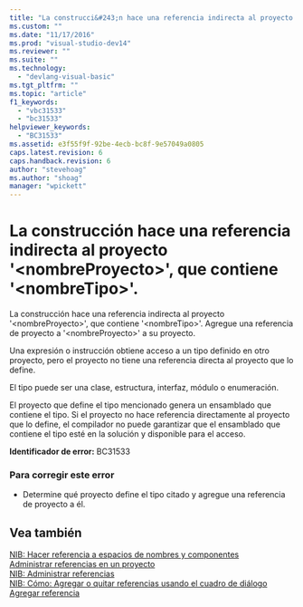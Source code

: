 ```yaml
---
title: "La construcci&#243;n hace una referencia indirecta al proyecto &#39;&lt;nombreProyecto&gt;&#39;, que contiene &#39;&lt;nombreTipo&gt;&#39;. | Microsoft Docs"
ms.custom: ""
ms.date: "11/17/2016"
ms.prod: "visual-studio-dev14"
ms.reviewer: ""
ms.suite: ""
ms.technology: 
  - "devlang-visual-basic"
ms.tgt_pltfrm: ""
ms.topic: "article"
f1_keywords: 
  - "vbc31533"
  - "bc31533"
helpviewer_keywords: 
  - "BC31533"
ms.assetid: e3f55f9f-92be-4ecb-bc8f-9e57049a0805
caps.latest.revision: 6
caps.handback.revision: 6
author: "stevehoag"
ms.author: "shoag"
manager: "wpickett"
---
```

# La construcci&#243;n hace una referencia indirecta al proyecto &#39;&lt;nombreProyecto&gt;&#39;, que contiene &#39;&lt;nombreTipo&gt;&#39;.
La construcción hace una referencia indirecta al proyecto '\<nombreProyecto\>', que contiene '\<nombreTipo\>'. Agregue una referencia de proyecto a '\<nombreProyecto\>' a su proyecto.  
  
 Una expresión o instrucción obtiene acceso a un tipo definido en otro proyecto, pero el proyecto no tiene una referencia directa al proyecto que lo define.  
  
 El tipo puede ser una clase, estructura, interfaz, módulo o enumeración.  
  
 El proyecto que define el tipo mencionado genera un ensamblado que contiene el tipo. Si el proyecto no hace referencia directamente al proyecto que lo define, el compilador no puede garantizar que el ensamblado que contiene el tipo esté en la solución y disponible para el acceso.  
  
 **Identificador de error:** BC31533  
  
### Para corregir este error  
  
-   Determine qué proyecto define el tipo citado y agregue una referencia de proyecto a él.  
  
## Vea también  
 [NIB: Hacer referencia a espacios de nombres y componentes](http://msdn.microsoft.com/es-es/568fa759-796b-44cd-bf5e-1cf8de6e38fd)   
 [Administrar referencias en un proyecto](../ide/managing-references-in-a-project.md)   
 [NIB: Administrar referencias](http://msdn.microsoft.com/es-es/910912ce-0dc9-4569-9274-32c44a20cb2c)   
 [NIB: Cómo: Agregar o quitar referencias usando el cuadro de diálogo Agregar referencia](http://msdn.microsoft.com/es-es/3bd75d61-f00c-47c0-86a2-dd1f20e231c9)